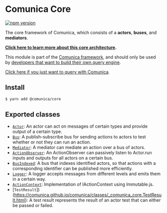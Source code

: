 # Comunica Core

[![npm version](https://badge.fury.io/js/%40comunica%2Fcore.svg)](https://www.npmjs.com/package/@comunica/core)

The core framework of Comunica, which consists of a **actors**, **buses**, and **mediators**.

**[Click here to learn more about this core architecture](https://comunica.dev/docs/modify/advanced/architecture_core/).**

This module is part of the [Comunica framework](https://github.com/comunica/comunica),
and should only be used by [developers that want to build their own query engine](https://comunica.dev/docs/modify/).

[Click here if you just want to query with Comunica](https://comunica.dev/docs/query/).

## Install

```bash
$ yarn add @comunica/core
```

## Exported classes

* [`Actor`](https://comunica.github.io/comunica/classes/_comunica_core.Actor.html): An actor can act on messages of certain types and provide output of a certain type.
* [`Bus`](https://comunica.github.io/comunica/classes/_comunica_core.Bus.html): A publish-subscribe bus for sending actions to actors to test whether or not they can run an action.
* [`Mediator`](https://comunica.github.io/comunica/classes/_comunica_core.Mediator.html): A mediator can mediate an action over a bus of actors.
* [`ActionObserver`](https://comunica.github.io/comunica/classes/_comunica_core.ActionObserver.html): An ActionObserver can passively listen to Actor.run inputs and outputs for all actors on a certain bus.
* [`BusIndexed`](https://comunica.github.io/comunica/classes/_comunica_core.BusIndexed.html): A bus that indexes identified actors, so that actions with a corresponding identifier can be published more efficiently.
* [`Logger`](https://comunica.github.io/comunica/classes/_comunica_types.Logger.html): A logger accepts messages from different levels and emits them in a certain way.
* [`ActionContext`](https://comunica.github.io/comunica/classes/_comunica_core.ActionContext.html): Implementation of IActionContext using Immutable.js.
* [`TestResult`])(https://comunica.github.io/comunica/classes/_comunica_core.TestResult.html): A test result represents the result of an actor test that can either be passed or failed.
